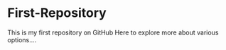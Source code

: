 # First-Repository
This is my first repository on GitHub
Here to explore more about various options....
